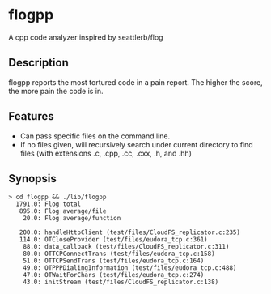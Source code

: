 # flogpp
A cpp code analyzer inspired by seattlerb/flog

## Description
flogpp reports the most tortured code in a pain report.  The higher the score,
the more pain the code is in.

## Features
* Can pass specific files on the command line.
* If no files given, will recursively search under current directory to find
  files (with extensions .c, .cpp, .cc, .cxx, .h, and .hh)

## Synopsis
```shell
> cd flogpp && ./lib/flogpp
  1791.0: Flog total
   895.0: Flog average/file
    20.0: Flog average/function

   200.0: handleHttpClient (test/files/CloudFS_replicator.c:235)
   114.0: OTCloseProvider (test/files/eudora_tcp.c:361)
    88.0: data_callback (test/files/CloudFS_replicator.c:311)
    80.0: OTTCPConnectTrans (test/files/eudora_tcp.c:158)
    51.0: OTTCPSendTrans (test/files/eudora_tcp.c:164)
    49.0: OTPPPDialingInformation (test/files/eudora_tcp.c:488)
    47.0: OTWaitForChars (test/files/eudora_tcp.c:274)
    43.0: initStream (test/files/CloudFS_replicator.c:138)
```

